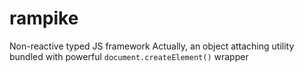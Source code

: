 # rampike
Non-reactive typed JS framework
Actually, an object attaching utility bundled with powerful `document.createElement()` wrapper
